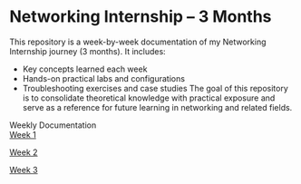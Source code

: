 # Networking Internship – 3 Months
This repository is a week-by-week documentation of my Networking Internship journey (3 months). It includes:

- Key concepts learned each week
- Hands-on practical labs and configurations
- Troubleshooting exercises and case studies
The goal of this repository is to consolidate theoretical knowledge with practical exposure and serve as a reference for future learning in networking and related fields.

Weekly Documentation  
[Week 1](https://github.com/shivam1741/networkig-internship/blob/main/Week%201.md)

[Week 2](https://github.com/shivam1741/networkig-internship/blob/main/Week%202.md)

[Week 3](https://github.com/shivam1741/networkig-internship/blob/main/Week%203.md)
